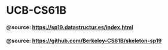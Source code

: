 # UCB-CS61B
#### @source: https://sp19.datastructur.es/index.html
#### @source: https://github.com/Berkeley-CS61B/skeleton-sp19
